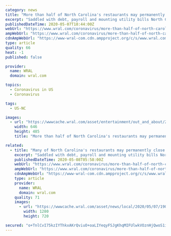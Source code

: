 ```yaml
---
category: news
title: "More than half of North Carolina's restaurants may permanently close because of COVID-19"
excerpt: "Saddled with debt, payroll and mounting utility bills North Carolina restaurants are struggling to remain open even as the state starts to ease stay-at-home restrictions. Gov. Roy Cooper's plan to reopen restaurants with limitations beginning May 22,"
publishedDateTime: 2020-05-07T18:44:00Z
webUrl: "https://www.wral.com/coronavirus/more-than-half-of-north-carolina-s-restaurants-may-permanently-close-because-of-covid-19/19088709/"
ampWebUrl: "https://www.wral.com/coronavirus/more-than-half-of-north-carolina-s-restaurants-may-permanently-close-because-of-covid-19/19088709/?version=amp"
cdnAmpWebUrl: "https://www-wral-com.cdn.ampproject.org/c/s/www.wral.com/coronavirus/more-than-half-of-north-carolina-s-restaurants-may-permanently-close-because-of-covid-19/19088709/?version=amp"
type: article
quality: 66
heat: -1
published: false

provider:
  name: WRAL
  domain: wral.com

topics:
  - Coronavirus in US
  - Coronavirus

tags:
  - US-NC

images:
  - url: "https://wwwcache.wral.com/asset/entertainment/out_and_about/2014/09/09/13966064/13966064-1410282998-646x485.jpg"
    width: 646
    height: 485
    title: "More than half of North Carolina's restaurants may permanently close because of COVID-19"

related:
  - title: "Many of North Carolina's restaurants may permanently close because of COVID-19"
    excerpt: "Saddled with debt, payroll and mounting utility bills North Carolina restaurants are struggling to remain open even as the state starts to ease stay-at-home restrictions. Gov. Roy Cooper's plan to reopen restaurants with limitations beginning May 22,"
    publishedDateTime: 2020-05-08T05:58:00Z
    webUrl: "https://www.wral.com/coronavirus/more-than-half-of-north-carolina-s-restaurants-may-permanently-close-because-of-covid-19/19088709/"
    ampWebUrl: "https://www.wral.com/coronavirus/more-than-half-of-north-carolina-s-restaurants-may-permanently-close-because-of-covid-19/19088709/?version=amp"
    cdnAmpWebUrl: "https://www-wral-com.cdn.ampproject.org/c/s/www.wral.com/coronavirus/more-than-half-of-north-carolina-s-restaurants-may-permanently-close-because-of-covid-19/19088709/?version=amp"
    type: article
    provider:
      name: WRAL
      domain: wral.com
    quality: 71
    images:
      - url: "https://wwwcache.wral.com/asset/news/local/2020/05/07/19089087/83173-keely-DMID1-5mr8tpuvb-1280x720.jpg"
        width: 1280
        height: 720

secured: "o+TnlCvI75kzIYThkxAKrQviuO+oaLIYeqyFSJgKhqMIFUlwkVOznHjQwoS1iRL1d6GVK914VaxxdIq28z2Qfzg+No6mqjSg0e9i57U+oKI4k/9cX13J7w6L8RXCBxDBifoGShPQHkSe4fBQIAIvM3wo7Bvz+jjt394EabWE/zTPLWtvLOPbKWK5k8D1KrqrUo9/2ttsfKWJRAxcrzfOYLPtITpUnX2yA90ooEUnC37I6DGqgWSBEkljanMiodN9+Rb6Jh180ezzyYbpjfIIs3P491sU8z2fmJeELl6YjNHGzQhb7ZnTHBzCwab0xlLdfA8929fWMsw9FOoLbp5Vmt3zsvlDSotuuHzf3yM5K7XXzCJ9XWAUz9ZkdHIfKLFSSTLOuLzCYhdpYEmCPt0x9sjbOpxrePossHntA8WBtGe/7E1CUTiXDB0qMAQOXWYt1wdc4tVeI9HyBtO6TnHg80JGesmxuFqWvKubx05H/40=;H/0L7DJwEnVDmBaGZx+qgQ=="
---
```



